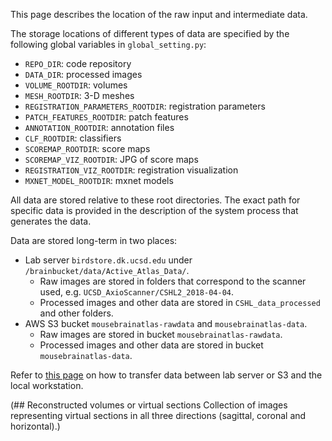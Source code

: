 This page describes the location of the raw input and intermediate data.

The storage locations of different types of data are specified by the following global variables in `global_setting.py`:

- `REPO_DIR`: code repository
- `DATA_DIR`: processed images
- `VOLUME_ROOTDIR`: volumes
- `MESH_ROOTDIR`: 3-D meshes
- `REGISTRATION_PARAMETERS_ROOTDIR`: registration parameters
- `PATCH_FEATURES_ROOTDIR`: patch features
- `ANNOTATION_ROOTDIR`: annotation files
- `CLF_ROOTDIR`: classifiers
- `SCOREMAP_ROOTDIR`: score maps
- `SCOREMAP_VIZ_ROOTDIR`: JPG of score maps
- `REGISTRATION_VIZ_ROOTDIR`: registration visualization
- `MXNET_MODEL_ROOTDIR`: mxnet models

All data are stored relative to these root directories. The exact path for specific data is provided in the description of the system process that generates the data.

Data are stored long-term in two places:
- Lab server `birdstore.dk.ucsd.edu` under `/brainbucket/data/Active_Atlas_Data/`. 
  - Raw images are stored in folders that correspond to the scanner used, e.g. `UCSD_AxioScanner/CSHL2_2018-04-04`.
  - Processed images and other data are stored in `CSHL_data_processed` and other folders.
- AWS S3 bucket `mousebrainatlas-rawdata` and `mousebrainatlas-data`.
  - Raw images are stored in bucket `mousebrainatlas-rawdata`.
  - Processed images and other data are stored in bucket `mousebrainatlas-data`.

Refer to [this page](TransferFiles.md) on how to transfer data between lab server or S3 and the local workstation.


(## Reconstructed volumes or virtual sections
Collection of images representing virtual sections in all three directions (sagittal, coronal and horizontal).)
